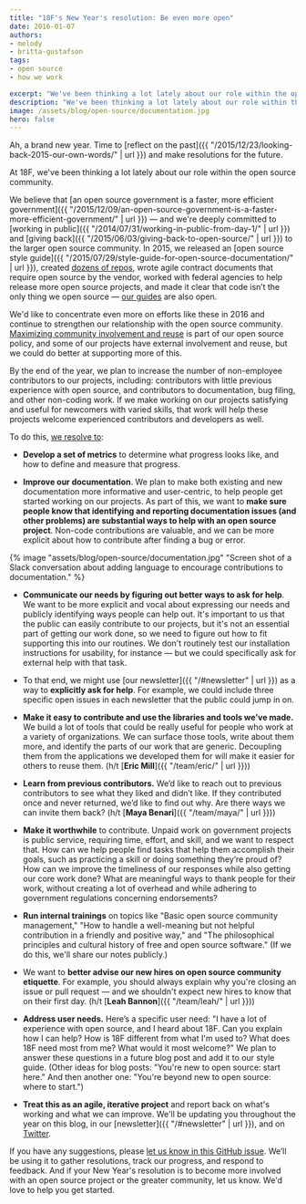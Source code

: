 ```yaml
---
title: "18F's New Year's resolution: Be even more open"
date: 2016-01-07
authors:
- melody
- britta-gustafson
tags:
- open source
- how we work

excerpt: "We've been thinking a lot lately about our role within the open source community, and it's our 2016 resolution to increase the number of non-employee contributors to our projects, including: contributors with little previous experience with open source, and contributors to documentation, bug filing, and other non-coding work."
description: "We've been thinking a lot lately about our role within the open source community, and it's our 2016 resolution to increase the number of non-employee contributors to our projects, including: contributors with little previous experience with open source, and contributors to documentation, bug filing, and other non-coding work."
image: /assets/blog/open-source/documentation.jpg
hero: false
---
```


Ah, a brand new year. Time to [reflect on the
past]({{ "/2015/12/23/looking-back-2015-our-own-words/" | url }})
and make resolutions for the future.

At 18F, we've been thinking a lot lately about our role within the open
source community.

We believe that [an open source government is a faster, more efficient
government]({{ "/2015/12/09/an-open-source-government-is-a-faster-more-efficient-government/" | url }})
— and we're deeply committed to [working in
public]({{ "/2014/07/31/working-in-public-from-day-1/" | url }})
and [giving
back]({{ "/2015/06/03/giving-back-to-open-source/" | url }}) to
the larger open source community. In 2015, we released an [open source
style
guide]({{ "/2015/07/29/style-guide-for-open-source-documentation/" | url }}),
created [dozens of repos](https://github.com/18F), wrote agile
contract documents that require open source by the vendor, worked with
federal agencies to help release more open source projects, and made it
clear that code isn’t the only thing we open source — [our
](https://pages.18f.gov/guides/)[guides](https://pages.18f.gov/guides/)
are also open.

We'd like to concentrate even more on efforts like these in 2016 and
continue to strengthen our relationship with the open source community.
[Maximizing community involvement and
reuse](https://github.com/18F/open-source-policy/blob/master/policy.md#maximizing-community-involvement-and-reuse)
is part of our open source policy, and some of our projects have
external involvement and reuse, but we could do better at supporting
more of this.

By the end of the year, we plan to increase the number of non-employee
contributors to our projects, including: contributors with little
previous experience with open source, and contributors to documentation,
bug filing, and other non-coding work. If we make working on our
projects satisfying and useful for newcomers with varied skills, that
work will help these projects welcome experienced contributors and
developers as well.

To do this, [we resolve
to](https://github.com/18F/18f.gsa.gov/issues/1445):

-   **Develop a set of metrics** to determine what progress looks like,
 and how to define and measure that progress.

-   **Improve our documentation**. We plan to make both existing and new
 documentation more informative and user-centric, to help people
 get started working on our projects. As part of this, we want to
 **m**<span id="kix.ciz0zkic4beu" class="anchor"></span>**ake sure
 people know that identifying and reporting documentation issues
 (and other problems) are substantial ways to help with an open
 source project**. Non-code contributions are valuable, and we can
 be more explicit about how to contribute after finding a bug or
 error.

{% image "assets/blog/open-source/documentation.jpg" "Screen shot of a Slack conversation about adding language to encourage contributions to documentation." %}

-   **Communicate our needs by figuring out better ways to ask for
 help**. We want to be more explicit and vocal about expressing our
 needs and publicly identifying ways people can help out. It's
 important to us that the public can easily contribute to our
 projects, but it's not an essential part of getting our work done,
 so we need to figure out how to fit supporting this into our
 routines. We don't routinely test our installation instructions
 for usability, for instance — but we could specifically ask for
 external help with that task.

-   To that end, we might use [our newsletter]({{ "/#newsletter" | url }})
 as a way to **explicitly ask for help**. For example, we could
 include three specific open issues in each newsletter that the
 public could jump in on.

-   **Make it easy to contribute and use the libraries and tools we’ve
 made.** We build a lot of tools that could be really useful for
 people who work at a variety of organizations. We can surface
 those tools, write about them more, and identify the parts of our
 work that are generic. Decoupling them from the applications we
 developed them for will make it easier for others to reuse them.
 (h/t [**Eric Mill**]({{ "/team/eric/" | url }}))

-   **Learn from previous contributors.** We’d like to reach out to
 previous contributors to see what they liked and didn’t like. If
 they contributed once and never returned, we’d like to find out
 why. Are there ways we can invite them back? (h/t [**Maya
 Benari**]({{ "/team/maya/" | url }}))

-   **Make it worthwhile** to contribute. Unpaid work on government
 projects is public service, requiring time, effort, and skill, and
 we want to respect that. How can we help people find tasks that
 help them accomplish their goals, such as practicing a skill or
 doing something they’re proud of? How can we improve the
 timeliness of our responses while also getting our core work done?
 What are meaningful ways to thank people for their work, without
 creating a lot of overhead and while adhering to government
 regulations concerning endorsements?

-   **Run internal trainings** on topics like "Basic open source
 community management," "How to handle a well-meaning but not
 helpful contribution in a friendly and positive way," and "The
 philosophical principles and cultural history of free and open
 source software." (If we do this, we'll share our notes publicly.)

-   We want to **better advise our new hires on open source community
 etiquette**. For example, you should always explain why you're
 closing an issue or pull request — and we shouldn't expect new
 hires to know that on their first day. (h/t
 [**Leah Bannon**]({{ "/team/leah/" | url }}))

-   **Address user needs.** Here’s a specific user need: "I have a lot
 of experience with open source, and I heard about 18F. Can you
 explain how I can help? How is 18F different from what I'm used
 to? What does 18F need most from me? What would it most welcome?"
 We plan to answer these questions in a future blog post and add it
 to our style guide. (Other ideas for blog posts: "You're new to
 open source: start here." And then another one: "You're beyond new
 to open source: where to start.")

-   **Treat this as an agile, iterative project** and report back on
 what's working and what we can improve. We'll be updating you
 throughout the year on this blog, in our
 [newsletter]({{ "/#newsletter" | url }}), and on
 [Twitter](https://twitter.com/18F/).

If you have any suggestions, please [let us
know in this GitHub
issue](https://github.com/18F/18f.gsa.gov/issues/1445). We’ll be using
it to gather resolutions, track our progress, and respond to feedback.
And if your New Year's resolution is to become more involved with an
open source project or the greater community, let us know. We'd love to
help you get started.
